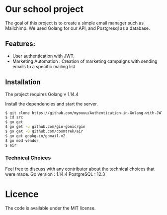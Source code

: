 # Our school project

The goal of this project is to create a simple email manager such as Mailchimp.
We used Golang for our API, and Postgresql as a database.

## Features:

- User authentication with JWT.
- Marketing Automation : Creation of marketing campaigns with sending emails to a specific mailing list

## Installation

The project requires Golang v 1.14.4

Install the dependencies and start the server.

```sh
$ git clone https://github.com/myouuu/Authentication-in-Golang-with-JWT.git
$ cd src
$ go get
$ go get -u github.com/gin-gonic/gin
$ go get -u github.com/cosmtrek/air
$ go get gopkg.in/gomail.v2
$ go mod vendor
$ air
```

### Technical Choices

Feel free to discuss with any contributor about the technical choices that were made.
Go version : 1.14.4
PostgreSQL : 12.3

# Licence

The code is available under the MIT license.
